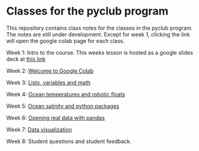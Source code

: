 # Classes for the pyclub program

This repository contains class notes for the classes in the pyclub program. The notes are still under development. Except for week 1, clicking the link will open the google colab page for each class. 

Week 1: Intro to the course. This weeks lesson is hosted as a google slides deck at [this link](https://docs.google.com/presentation/d/1BEiBqc4DS8kRiUJX1IIEFivzC8j47Ce40CYyrBYOXrk/edit?usp=sharing)

Week 2: [Welcome to Google Colab](https://colab.research.google.com/github/pyclub-cu/classes/blob/master/Week2_student_copy.ipynb)

Week 3: [Lists, variables and math](https://colab.research.google.com/github/pyclub-cu/classes/blob/master/Week_3_Lists_and_Maths.ipynb)

Week 4: [Ocean temperatures and robotic floats](https://colab.research.google.com/github/pyclub-cu/classes/blob/master/Week_4.ipynb)

Week 5: [Ocean salinity and python packages](https://colab.research.google.com/github/pyclub-cu/classes/blob/master/Week_5_Salinity_Pandas.ipynb)

Week 6: [Opening real data with pandas](https://colab.research.google.com/github/pyclub-cu/classes/blob/master/Week_6.ipynb)

Week 7: [Data visualization](https://colab.research.google.com/github/pyclub-cu/classes/blob/master/Week_7_Data_Visualization.ipynb)

Week 8: Student questions and student feedback. 
